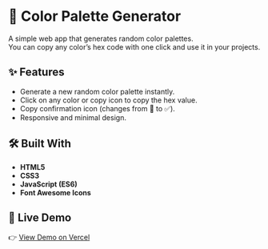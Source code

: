 # 🎨 Color Palette Generator

A simple web app that generates random color palettes.  
You can copy any color’s hex code with one click and use it in your projects.

## ✨ Features
- Generate a new random color palette instantly.
- Click on any color or copy icon to copy the hex value.
- Copy confirmation icon (changes from 📄 to ✅).
- Responsive and minimal design.

## 🛠️ Built With
- **HTML5**  
- **CSS3**  
- **JavaScript (ES6)**  
- **Font Awesome Icons**

## 🚀 Live Demo
👉 [View Demo on Vercel](https://color-palette-generator-virid-chi.vercel.app/)


